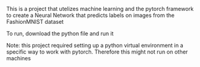 This is a project that utelizes machine learning and the pytorch framework to create a Neural Network that predicts labels on images from the FashionMNIST dataset

To run, download the python file and run it

Note: this project required setting up a python virtual environment in a specific way to work with pytorch. Therefore this might not run on other machines
